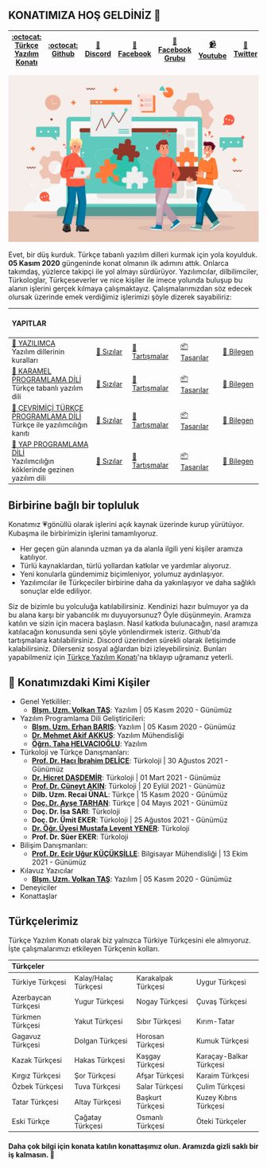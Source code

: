 ## KONATIMIZA HOŞ GELDİNİZ 👋
| [:octocat: <br> Türkçe Yazılım Konatı](https://turkce-yazilim-konati.github.io/) | [:octocat: <br> Github](https://github.com/turkce-yazilim-konati) | [:speech_balloon: <br> Discord](https://discord.gg/8ymtm9XPyQ) | [:bust_in_silhouette: <br> Facebook](https://www.facebook.com/turkceyazilimkonati) | [:busts_in_silhouette: <br> Facebook Grubu](https://www.facebook.com/groups/turkceyazilimkonati) | [:video_camera: <br> Youtube](https://www.youtube.com/channel/UCjI4mvKSfywzeUMpjrIYGRA) | [:hatching_chick: <br> Twitter](https://www.twitter.com/turkceyazilim) | [:camera: <br> &nbsp;Instagram&nbsp;](https://www.instagram.com/turkceyazilimkonati) | [:office: <br> &nbsp;Linkedin&nbsp;](https://www.linkedin.com/groups/12567909/)
|-|-|-|-|-|-|-|-|-|

![Türkçe Yazılım Konatı](https://raw.githubusercontent.com/turkce-yazilim-konati/.github/main/profile/4731142.jpg "DÜŞ KURDUK!")

Evet, bir düş kurduk. Türkçe tabanlı yazılım dilleri kurmak için yola koyulduk. **05 Kasım 2020** güngeninde konat olmanın ilk adımını attık. Onlarca takımdaş, yüzlerce takipçi ile yol almayı sürdürüyor. Yazılımcılar, dilbilimciler, Türkologlar, Türkçeseverler ve nice kişiler ile imece yolunda buluşup bu alanın işlerini gerçek kılmaya çalışmaktayız. Çalışmalarımızdan söz edecek olursak üzerinde emek verdiğimiz işlerimizi şöyle dizerek sayabiliriz:


| **YAPITLAR** | &nbsp; &nbsp; &nbsp;&nbsp; &nbsp; &nbsp;&nbsp; &nbsp; &nbsp;&nbsp; &nbsp; &nbsp;&nbsp; &nbsp; &nbsp;&nbsp; &nbsp; &nbsp; | &nbsp; &nbsp; &nbsp;&nbsp; &nbsp; &nbsp;&nbsp; &nbsp; &nbsp;&nbsp; &nbsp; &nbsp;&nbsp; &nbsp; &nbsp;&nbsp; &nbsp; &nbsp;  | &nbsp; &nbsp; &nbsp;&nbsp; &nbsp; &nbsp;&nbsp; &nbsp; &nbsp;&nbsp; &nbsp; &nbsp;&nbsp; &nbsp; &nbsp;&nbsp; &nbsp; &nbsp;  | &nbsp; &nbsp; &nbsp;&nbsp; &nbsp; &nbsp;&nbsp; &nbsp; &nbsp;&nbsp; &nbsp; &nbsp;&nbsp; &nbsp; &nbsp;&nbsp; &nbsp; &nbsp;  |
|:---------|----------|----------|----------|----------|
| [:diamond_shape_with_a_dot_inside: YAZILIMCA](https://github.com/turkce-yazilim-konati/yazilimca) <br> Yazılım dillerinin kuralları |[:grimacing: Sızılar](https://github.com/turkce-yazilim-konati/yazilimca/issues) | [:speech_balloon: Tartışmalar](https://github.com/turkce-yazilim-konati/yazilimca/discussions/) | [:package: Tasarılar](https://github.com/turkce-yazilim-konati/yazilimca/projects) | [:green_book: Bilegen](https://github.com/turkce-yazilim-konati/yazilimca/wiki) |
| [:diamond_shape_with_a_dot_inside: KARAMEL PROGRAMLAMA DİLİ](https://github.com/turkce-yazilim-konati/karamel) <br> Türkçe tabanlı yazılım dili |[:grimacing: Sızılar](https://github.com/turkce-yazilim-konati/karamel/issues) | [:speech_balloon: Tartışmalar](https://github.com/turkce-yazilim-konati/karamel/discussions/) | [:package: Tasarılar](https://github.com/turkce-yazilim-konati/karamel/projects) | [:green_book: Bilegen](https://github.com/turkce-yazilim-konati/karamel/wiki) |
| [:diamond_shape_with_a_dot_inside: ÇEVRİMİÇİ TÜRKÇE PROGRAMLAMA DİLİ](https://github.com/turkce-yazilim-konati/turkceprogramlamadili) <br> Türkçe ile yazılımcılığın kanıtı |[:grimacing: Sızılar](https://github.com/turkce-yazilim-konati/turkceprogramlamadili/issues) | [:speech_balloon: Tartışmalar](https://github.com/turkce-yazilim-konati/turkceprogramlamadili/discussions/) | [:package: Tasarılar](https://github.com/turkce-yazilim-konati/turkceprogramlamadili/projects) | [:green_book: Bilegen](https://github.com/turkce-yazilim-konati/turkceprogramlamadili/wiki) |
| [:diamond_shape_with_a_dot_inside: YAP PROGRAMLAMA DİLİ](https://github.com/turkce-yazilim-konati/exampleasmbdmyapcodes) <br> Yazılımcılığın köklerinde gezinen yazılım dili |[:grimacing: Sızılar](https://github.com/turkce-yazilim-konati/exampleasmbdmyapcodes/issues) | [:speech_balloon: Tartışmalar](https://github.com/turkce-yazilim-konati/exampleasmbdmyapcodes/discussions/) | [:package: Tasarılar](https://github.com/turkce-yazilim-konati/exampleasmbdmyapcodes/projects) | [:green_book: Bilegen](https://github.com/turkce-yazilim-konati/exampleasmbdmyapcodes/wiki) |




## Birbirine bağlı bir topluluk

Konatımız 💗gönüllü olarak işlerini açık kaynak üzerinde kurup yürütüyor. Kubaşma ile birbirimizin işlerini tamamlıyoruz.

- Her geçen gün alanında uzman ya da alanla ilgili yeni kişiler aramıza katılıyor.
- Türlü kaynaklardan, türlü yollardan katkılar ve yardımlar alıyoruz.
- Yeni konularla gündemimiz biçimleniyor, yolumuz aydınlaşıyor.
- Yazılımcılar ile Türkçeciler birbirine daha da yakınlaşıyor ve daha sağlıklı sonuçlar elde ediliyor.

Siz de bizimle bu yolculuğa katılabilirsiniz. Kendinizi hazır bulmuyor ya da bu alana karşı bir yabancılık mı duyuyorsunuz? Öyle düşünmeyin. Aramıza katılın ve sizin için macera başlasın. Nasıl katkıda bulunacağın, nasıl aramıza katılacağın konusunda seni şöyle yönlendirmek isteriz. Github'da tartışmalara katılabilirsiniz. Discord üzerinden sürekli olarak iletişimde kalabilirsiniz. Dilerseniz sosyal ağlardan bizi izleyebilirsiniz. Bunları yapabilmeniz için [Türkçe Yazılım Konatı](https://turkce-yazilim-konati.github.io/)'na tıklayıp uğramanız yeterli.

## :busts_in_silhouette: Konatımızdaki Kimi Kişiler

- Genel Yetkililer: 
  - [**Blşm. Uzm. Volkan TAŞ**](https://github.com/volkantash): Yazılım | 05 Kasım 2020 - Günümüz
- Yazılım Programlama Dili Geliştiricileri: 
  - [**Blşm. Uzm. Erhan BARIŞ**](https://github.com/erhanbaris): Yazılım | 05 Kasım 2020 - Günümüz
  - [**Dr. Mehmet Akif AKKUŞ**](https://github.com/mehmetakifakkus): Yazılım Mühendisliği
  - [**Öğrn. Taha HELVACIOĞLU**](https://github.com/helvacitaha): Yazılım
- Türkoloji ve Türkçe Danışmanları: 
  - [**Prof. Dr. Hacı İbrahim DELİCE**](https://github.com/IbrahimDelice): Türkoloji | 30 Ağustos 2021 - Günümüz
  - [**Dr. Hicret DAŞDEMİR**](https://github.com/turkmenistanli): Türkoloji | 01 Mart 2021 - Günümüz
  - [**Prof. Dr. Cüneyt AKIN**](https://github.com/Cuneytakin): Türkoloji | 20 Eylül 2021 - Günümüz
  - **Dilb. Uzm. Recai ÜNAL**: Türkçe | 15 Kasım 2020 - Günümüz
  - [**Doç. Dr. Ayşe TARHAN**](https://github.com/aysedalyan): Türkçe | 04 Mayıs 2021 - Günümüz
  - **Doç. Dr. İsa SARI**: Türkoloji
  - **Doç. Dr. Ümit EKER**: Türkoloji | 25 Ağustos 2021 - Günümüz
  - [**Dr. Öğr. Üyesi Mustafa Levent YENER**](https://github.com/mlyener): Türkoloji
  - **Prof. Dr. Süer EKER**: Türkoloji
- Bilişim Danışmanları:
  - [**Prof. Dr. Ecir Uğur KÜÇÜKSİLLE**](https://github.com/ecirkucuksille): Bilgisayar Mühendisliği | 13 Ekim 2021 - Günümüz
- Kılavuz Yazıcılar
  - [**Blşm. Uzm. Volkan TAŞ**](https://github.com/volkantash): Yazılım | 05 Kasım 2020 - Günümüz
- Deneyiciler
- Konattaşlar

## Türkçelerimiz

Türkçe Yazılım Konatı olarak biz yalnızca Türkiye Türkçesini ele almıyoruz. İşte çalışmalarımızı etkileyen Türkçenin kolları.

| Türkçeler           |                      |                     |                         |
| :------------------ |:-------------------- | :------------------ | :---------------------- |
| Türkiye Türkçesi    | Kalay/Halaç Türkçesi | Karakalpak Türkçesi | Uygur Türkçesi          |
| Azerbaycan Türkçesi | Yugur Türkçesi       | Nogay Türkçesi      | Çuvaş Türkçesi          |
| Türkmen Türkçesi    | Yakut Türkçesi       | Sıbır Türkçesi      | Kırım-Tatar             |
| Gagavuz Türkçesi    | Dolgan Türkçesi      | Horosan Türkçesi    | Kumuk Türkçesi          |
| Kazak Türkçesi      | Hakas Türkçesi       | Kaşgay Türkçesi     | Karaçay-Balkar Türkçesi |
| Kırgız Türkçesi     | Şor Türkçesi         | Afşar Türkçesi      | Karaim Türkçesi         |
| Özbek Türkçesi      | Tuva Türkçesi        | Salar Türkçesi      | Çulim Türkçesi          |
| Tatar Türkçesi      | Altay Türkçesi       | Başkurt Türkçesi    | Kuzey Kıbrıs Türkçesi   |
| Eski Türkçe         | Çağatay Türkçesi     | Osmanlı Türkçesi    | Öteki Türkçeler         |

#### Daha çok bilgi için konata katılın konattaşımız olun. Aramızda gizli saklı bir iş kalmasın. 🍿
